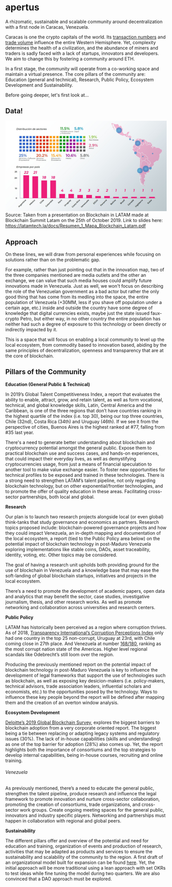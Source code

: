 # apertus
A rhizomatic, sustainable and scalable community around decentralization with a first node in Caracas, Venezuela. 

Caracas is one the crypto capitals of the world. Its [transaction numbers](https://anacoinda.github.io/localbitcoins/all.html) and [trade volume](https://www.usefultulips.org/VES_Page.html) influence the entire Western Hemisphere. Yet, complexity determines the health of a civilization, and the abundance of miners and traders is sadly faced with a lack of startups, innovators and developers. We aim to change this by fostering a community around ETH.

In a first stage, the community will operate from a co-working space and maintain a virtual presence. The core pillars of the community are: Education (general and technical), Research, Public Policy, Ecosystem Development and Sustainability.

Before going deeper, let's first look at...

##  Data!

![](MapaBlockchainLatam.jpg)
Source: Taken from a presentation on Blockchain in LATAM made at Blockchain Summit Latam on the 25th of October 2019. Link to slides here: https://latamtech.la/docs/Resumen_1_Mapa_Blockchain_Latam.pdf

## Approach

On these lines, we will draw from personal experiences while focusing on solutions rather than on the problematic gap.

For example, rather than just pointing out that in the innovation map, two of the three companies mentioned are media outlets and the other an exchange, we can value that such media houses could amplify future innovations made in Venezuela. Just as well, we won't focus on describing the role of the Venezuelan government as a bad actor but rather the only good thing that has come from its medling into the space, the entire population of Venezuela (+30MM, less if you shave off population under a certain age, etc.) inside and outside the country have some degree of knowledge that digital currencies exists, maybe just the state issued faux-crypto Petro, but either way, in no other country the entire population has neither had such a degree of exposure to this technology or been directly or indirectly impacted by it.

This is a space that will focus on enabling a local community to level up the local ecosystem, from commodity based to innovation based, abiding by the same principles of decentralization, openness and transparency that are at the core of blockchain.

## Pillars of the Community

**Education (General Public & Technical)**

In 2019’s Global Talent Competitiveness Index, a report that evaluates the ability to enable, attract, grow, and retain talent, as well as form vocational, technical, and global knowledge skills, Latin, Central America and the Caribbean, is one of the three regions that don’t have countries ranking in the highest quartile of the index (i.e. top 30), being our top three countries, Chile (32nd), Costa Rica (34th) and Uruguay (46th). If we see it from the perspective of cities, Buenos Aires is the highest ranked at #77, falling from #35 last year.

There's a need to generate better understanding about blockchain and cryptocurrency potential amongst the general public. Expose them to practical blockchain use and success cases, and hands-on experiences, that could impact their everyday lives, as well as demystifying cryptocurrencies usage, from just a means of financial speculation to another tool to make value exchange easier. To foster new opportunities for technical profiles to be exposed and trained in these technologies. There is a strong need to strengthen LATAM’s talent pipeline, not only regarding blockchain technology, but on other exponential/frontier technologies, and to promote the offer of quality education in these areas. Facilitating cross-sector partnerships, both local and global.

**Research**

Our plan is to launch two research projects alongside local (or even global) think-tanks that study governance and economics as partners. Research topics proposed include: blockchain-powered governance projects and how they could impact Venezuela, an in-depth mapping and documentation of the local ecosystem, a report (tied to the Public Policy area below) on the potential impact of blockchain technology in post-Maduro Venezuela exploring implementations like stable coins, DAOs, asset traceability, identity, voting, etc. Other topics may be considered. 

The goal of having a research unit upholds both providing ground for the use of blockchain in Venezuela and a knowledge base that may ease the soft-landing of global blockchain startups, initiatives and projects in the local ecosystem.

There’s a need to promote the development of academic papers, open data and analytics that may benefit the sector, case studies, investigative journalism, thesis, and other research works. As well as promote networking and collaboration across universities and research centers.

**Public Policy**

LATAM has historically been perceived as a region where corruption thrives. As of 2018, [Transparency International’s Corruption Perceptions Index](https://www.transparency.org/cpi2018) only had one country in the top 25 non-corrupt, Uruguay at 23rd, with Chile coming close in 27th place. And Venezuela at number [168/180](https://www.transparency.org/country/VEN), ranking as the most corrupt nation state of the Americas. Higher level regional scandals like Odebrecht’s still loom over the region.

Producing the previously mentioned report on the potential impact of blockchain technology in post-Maduro Venezuela is key to influence the development of legal frameworks that support the use of technologies such as blockchain, as well as exposing key desicion-makers (i.e. policy-makers, technical advisors, trade association leaders, influential scholars and economists, etc.) to the opportunities posed by the technology. Ways to influence these key people beyond the report will be defined after mapping them and the creation of an overton window analysis.

**Ecosystem Development**

[Deloitte’s 2019 Global Blockchain Survey](https://www2.deloitte.com/us/en/insights/topics/understanding-blockchain-potential/global-blockchain-survey.html), explores the biggest barriers to blockchain adoption from a very corporate oriented report. The biggest being a tie between replacing or adapting legacy systems and regulatory issues (30%). The lack of in-house capabilities (skills and understanding) as one of the top barrier for adoption (28%) also comes up. Yet, the report highlights both the importance of consortiums and the top strategies to develop internal capabilities, being in-house courses, recruiting and online training.

###### Venezuela
As previously mentioned, there’s a need to educate the general public, strengthen the talent pipeline, produce research and influence the legal framework to promote innovation and nurture cross-sector collaboration, promoting the creation of consortiums, trade organizations, and cross-sector work groups. Create ongoing meeting spaces for the general public, innovators and industry specific players. Networking and partnerships must happen in collaboration with regional and global peers.

**Sustainability**

The different pillars offer and overview of the potential and need for education and training, organization of events and production of research, activities that may be adapted as products and services to ensure the sustainability and scalability of the community to the region. A first draft of an organizational model built for expansion can be found [here](https://docs.google.com/spreadsheets/d/19bEA18d2i58Wq5hiGf1TxWMaSwVzdQOymqRCCyQlNEM/edit#gid=0). Yet, the initial approach will be more traditional using a lean approach with set OKRs to test ideas while fine tuning the model during two quarters. We are also convinced that a DAO approach must be explored.

